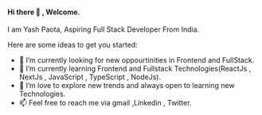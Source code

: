#### Hi there 👋 , Welcome.
I am Yash Paota, Aspiring Full Stack Developer From India.


Here are some ideas to get you started:

- 🔭 I’m currently looking for new oppourtinities in Frontend and FullStack.
- 🌱 I’m currently learning Frontend and Fullstack Technologies(ReactJs , NextJs , JavaScript , TypeScript , NodeJs).
- 🤔 I’m love to explore new trends and always open to learning new Technologies. 
- 📫 Feel free to reach me via gmail ,Linkedin , Twitter.
